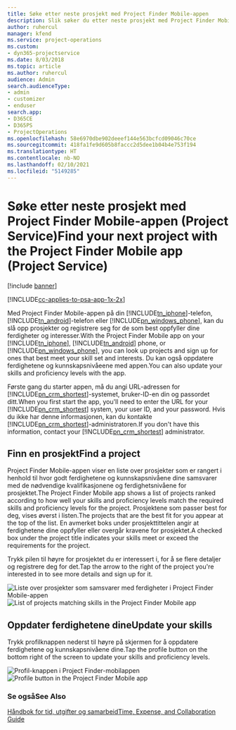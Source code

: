```yaml
---
title: Søke etter neste prosjekt med Project Finder Mobile-appen
description: Slik søker du etter neste prosjekt med Project Finder Mobile-appen for Project Service
author: ruhercul
manager: kfend
ms.service: project-operations
ms.custom:
- dyn365-projectservice
ms.date: 8/03/2018
ms.topic: article
ms.author: ruhercul
audience: Admin
search.audienceType:
- admin
- customizer
- enduser
search.app:
- D365CE
- D365PS
- ProjectOperations
ms.openlocfilehash: 58e6970dbe902deeef144e563bcfcd09046c70ce
ms.sourcegitcommit: 418fa1fe9d605b8faccc2d5dee1b04b4e753f194
ms.translationtype: HT
ms.contentlocale: nb-NO
ms.lasthandoff: 02/10/2021
ms.locfileid: "5149285"
---
```

# <a name="find-your-next-project-with-the-project-finder-mobile-app-project-service"></a><span data-ttu-id="7783c-103">Søke etter neste prosjekt med Project Finder Mobile-appen (Project Service)</span><span class="sxs-lookup"><span data-stu-id="7783c-103">Find your next project with the Project Finder Mobile app (Project Service)</span></span>

[!include [banner](../includes/psa-now-project-operations.md)]

[!INCLUDE[cc-applies-to-psa-app-1x-2x](../includes/cc-applies-to-psa-app-1x-2x.md)]

<span data-ttu-id="7783c-104">Med Project Finder Mobile-appen på din [!INCLUDE[tn_iphone](../includes/tn-iphone.md)]-telefon, [!INCLUDE[tn_android](../includes/tn-android.md)]-telefon eller [!INCLUDE[pn_windows_phone](../includes/pn-windows-phone.md)], kan du slå opp prosjekter og registrere seg for de som best oppfyller dine ferdigheter og interesser.</span><span class="sxs-lookup"><span data-stu-id="7783c-104">With the Project Finder Mobile app on your [!INCLUDE[tn_iphone](../includes/tn-iphone.md)], [!INCLUDE[tn_android](../includes/tn-android.md)] phone, or [!INCLUDE[pn_windows_phone](../includes/pn-windows-phone.md)], you can look up projects and sign up for ones that best meet your skill set and interests.</span></span> <span data-ttu-id="7783c-105">Du kan også oppdatere ferdighetene og kunnskapsnivåeene med appen.</span><span class="sxs-lookup"><span data-stu-id="7783c-105">You can also update your skills and proficiency levels with the app.</span></span>  
  
 <span data-ttu-id="7783c-106">Første gang du starter appen, må du angi URL-adressen for [!INCLUDE[pn_crm_shortest](../includes/pn-crm-shortest.md)]-systemet, bruker-ID-en din og passordet ditt.</span><span class="sxs-lookup"><span data-stu-id="7783c-106">When you first start the app, you'll need to enter the URL for your [!INCLUDE[pn_crm_shortest](../includes/pn-crm-shortest.md)] system, your user ID, and your password.</span></span> <span data-ttu-id="7783c-107">Hvis du ikke har denne informasjonen, kan du kontakte [!INCLUDE[pn_crm_shortest](../includes/pn-crm-shortest.md)]-administratoren.</span><span class="sxs-lookup"><span data-stu-id="7783c-107">If you don't have this information,  contact your [!INCLUDE[pn_crm_shortest](../includes/pn-crm-shortest.md)] administrator.</span></span>  
  
## <a name="find-a-project"></a><span data-ttu-id="7783c-108">Finn en prosjekt</span><span class="sxs-lookup"><span data-stu-id="7783c-108">Find a project</span></span>  
 <span data-ttu-id="7783c-109">Project Finder Mobile-appen viser en liste over prosjekter som er rangert i henhold til hvor godt ferdighetene og kunnskapsnivåene dine samsvarer med de nødvendige kvalifikasjonene og ferdighetsnivåene for prosjektet.</span><span class="sxs-lookup"><span data-stu-id="7783c-109">The Project Finder Mobile app shows a list of projects ranked according to how well your skills and proficiency levels match the required skills and proficiency levels for the project.</span></span> <span data-ttu-id="7783c-110">Prosjektene som passer best for deg, vises øverst i listen.</span><span class="sxs-lookup"><span data-stu-id="7783c-110">The projects that are the best fit for you appear at the top of the list.</span></span> <span data-ttu-id="7783c-111">En avmerket boks under prosjekttittelen angir at ferdighetene dine oppfyller eller overgår kravene for prosjektet.</span><span class="sxs-lookup"><span data-stu-id="7783c-111">A checked box under the project title indicates your skills meet or exceed the requirements for the project.</span></span>  
  
 <span data-ttu-id="7783c-112">Trykk pilen til høyre for prosjektet du er interessert i, for å se flere detaljer og registrere deg for det.</span><span class="sxs-lookup"><span data-stu-id="7783c-112">Tap the arrow to the right of the project you're interested in to see more details and sign up for it.</span></span>  
  
 <span data-ttu-id="7783c-113">![Liste over prosjekter som samsvarer med ferdigheter i Project Finder Mobile-appen](../psa/media/project-service-project-finder-list.png "Liste over prosjekter som samsvarer med ferdigheter i Project Finder Mobile-appen")</span><span class="sxs-lookup"><span data-stu-id="7783c-113">![List of projects matching skills in the Project Finder Mobile app](../psa/media/project-service-project-finder-list.png "List of projects matching skills in the Project Finder Mobile app")</span></span>  
  
## <a name="update-your-skills"></a><span data-ttu-id="7783c-114">Oppdater ferdighetene dine</span><span class="sxs-lookup"><span data-stu-id="7783c-114">Update your skills</span></span>  
 <span data-ttu-id="7783c-115">Trykk profilknappen nederst til høyre på skjermen for å oppdatere ferdighetene og kunnskapsnivåene dine.</span><span class="sxs-lookup"><span data-stu-id="7783c-115">Tap the profile button on the bottom right of the screen to update your skills and proficiency levels.</span></span>  
  
 <span data-ttu-id="7783c-116">![Profil-knappen i Project Finder-mobilappen](../psa/media/project-service-project-finder-profile.png "Profil-knappen i Project Finder-mobilappen")</span><span class="sxs-lookup"><span data-stu-id="7783c-116">![Profile button in the Project Finder Mobile app](../psa/media/project-service-project-finder-profile.png "Profile button in the Project Finder Mobile app")</span></span>  
  
### <a name="see-also"></a><span data-ttu-id="7783c-117">Se også</span><span class="sxs-lookup"><span data-stu-id="7783c-117">See Also</span></span>  
 [<span data-ttu-id="7783c-118">Håndbok for tid, utgifter og samarbeid</span><span class="sxs-lookup"><span data-stu-id="7783c-118">Time, Expense, and Collaboration Guide</span></span>](../psa/time-expense-collaboration-guide.md)
